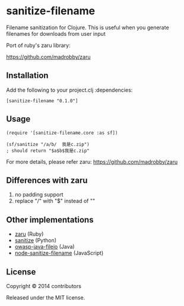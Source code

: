 # sanitize-filename

Filename sanitization for Clojure.
This is useful when you generate filenames for downloads from user input

Port of ruby's zaru library:

https://github.com/madrobby/zaru

## Installation
Add the following to your project.clj :dependencies:

    [sanitize-filename "0.1.0"]

## Usage

    (require '[sanitize-filename.core :as sf])

    (sf/sanitize "/a/b/  我是c.zip")
    ; should return "$a$b$我是c.zip"

For more details, please refer zaru:
     https://github.com/madrobby/zaru

## Differences with zaru

1. no padding support
2. replace "/" with "$" instead of ""

## Other implementations

* [zaru](https://github.com/madrobby/zaru) (Ruby)
* [sanitize](https://github.com/ksze/sanitize) (Python)
* [owasp-java-fileio](https://github.com/augustd/owasp-java-fileio) (Java)
* [node-sanitize-filename](https://github.com/augustd/owasp-java-fileio) (JavaScript)

## License

Copyright © 2014 contributors

Released under the MIT license.
